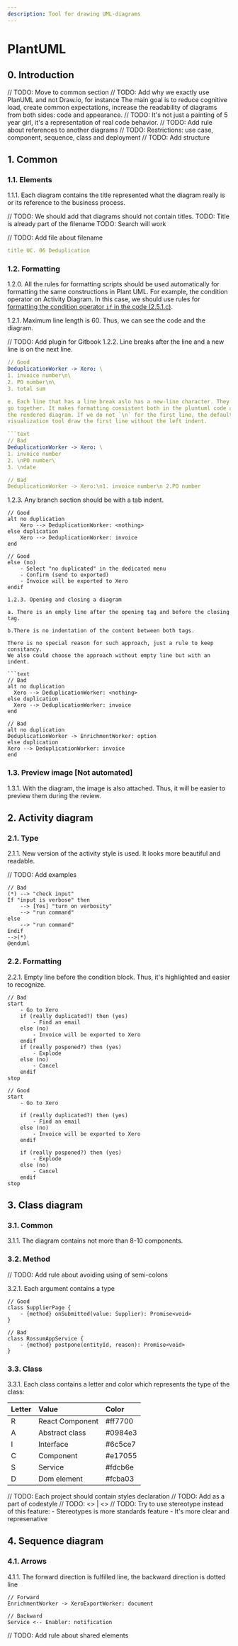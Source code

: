 ```yaml
---
description: Tool for drawing UML-diagrams
---
```


# PlantUML

## 0. Introduction

// TODO: Move to common section
// TODO: Add why we exactly use PlanUML and not Draw.io, for instance
The main goal is to reduce cognitive load, create common expectations, increase the readability of diagrams from both sides: code and appearance.
// TODO: It's not just a painting of 5 year girl, it's a representation of
real code behavior.
// TODO: Add rule about references to another diagrams
// TODO: Restrictions: use case, component, sequence, class and deployment
// TODO: Add structure

## 1. Common

### 1.1. Elements 

1.1.1. Each diagram contains the title represented what the diagram really is or its reference to the business process.

// TODO: We should add that diagrams should not contain titles.
    TODO: Title is already part of the filename
    TODO: Search will work

// TODO: Add file about filename
```yaml
title UC. 06 Deduplication
```

### 1.2. Formatting

1.2.0. All the rules for formatting scripts should be used automatically for
formatting the same constructions in Plant UML. For example, the condition
operator on Activity Diagram. In this case, we should use rules for [formatting
the condition operator `if` in the code (2.5.1.c)](scripts.md#251-------).

1.2.1. Maximum line length is 60. Thus, we can see the code and the diagram.

// TODO: Add plugin for Gitbook
1.2.2. Line breaks after the line and a new line is on the next line.

```yaml
// Good
DeduplicationWorker -> Xero: \
1. invoice number\n\
2. PO number\n\
3. total sum

e. Each line that has a line break aslo has a new-line character. They always
go together. It makes formatting consistent both in the pluntuml code and on
the rendered diagram. If we do not `\n` for the first line, the default 
visualization tool draw the first line without the left indent.  

```text
// Bad
DeduplicationWorker -> Xero: \
1. invoice number
2. \nPO number\
3. \ndate

// Bad
DeduplicationWorker -> Xero:\n1. invoice number\n 2.PO number
```

1.2.3. Any branch section should be with a tab indent.

```text
// Good
alt no duplication
    Xero --> DeduplicationWorker: <nothing>
else duplication
    Xero --> DeduplicationWorker: invoice
end

// Good
else (no)
    - Select "no duplicated" in the dedicated menu
    - Confirm (send to exported)
    - Invoice will be exported to Xero
endif

1.2.3. Opening and closing a diagram

a. There is an emply line after the opening tag and before the closing tag.

b.There is no indentation of the content between both tags.

There is no special reason for such approach, just a rule to keep consitancy.
We also could choose the approach without empty line but with an indent.

```text
// Bad
alt no duplication
  Xero --> DeduplicationWorker: <nothing>
else duplication
  Xero --> DeduplicationWorker: invoice
end

// Bad
alt no duplication
DeduplicationWorker -> EnrichmentWorker: option
else duplication
Xero --> DeduplicationWorker: invoice
end
```

###  1.3. Preview image [Not automated]

1.3.1. With the diagram, the image is also attached. Thus, it will be easier to preview them during the review.

## 2. Activity diagram

### 2.1. Type

2.1.1. New version of the activity style is used. It looks more beautiful and readable.

// TODO: Add examples

```text
// Bad
(*) --> "check input"
If "input is verbose" then
    --> [Yes] "turn on verbosity"
    --> "run command"
else
    --> "run command"
Endif
-->(*)
@enduml
```

### 2.2. Formatting

2.2.1. Empty line before the condition block. Thus, it's highlighted and easier to recognize. 

```text
// Bad
start
    - Go to Xero
    if (really duplicated?) then (yes)
        - Find an email
    else (no)
        - Invoice will be exported to Xero
    endif
    if (really posponed?) then (yes)
        - Explode
    else (no)
        - Cancel
    endif
stop

// Good
start
    - Go to Xero

    if (really duplicated?) then (yes)
        - Find an email
    else (no)
        - Invoice will be exported to Xero
    endif
    
    if (really posponed?) then (yes)
        - Explode
    else (no)
        - Cancel
    endif
stop
```

## 3. Class diagram

### 3.1. Common

3.1.1. The diagram contains not more than 8-10 components.

### 3.2. Method

// TODO: Add rule about avoiding using of semi-colons

3.2.1. Each argument contains a type

```text
// Good
class SupplierPage {
    - {method} onSubmitted(value: Supplier): Promise<void>
}

// Bad
class RossumAppService {
    - {method} postpone(entityId, reason): Promise<void>
}
```

### 3.3. Class

3.3.1. Each class contains a letter and color which represents the type of the class:

| Letter | Value | Color |
| :--- | :--- | :--- |
| R | React Component | \#ff7700 |
| A | Abstract class | \#0984e3 |
| I | Interface | \#6c5ce7 |
| C | Component | \#e17055 |
| S | Service | \#fdcb6e |
| D | Dom element | \#fcba03 |

// TODO: Each project should contain styles declaration
// TODO: Add as a part of codestyle
// TODO: <<interface>> | <<React component>>
// TODO: Try to use stereotype instead of this feature:
    - Stereotypes is more standards feature
    - It's more clear and represenative

## 4. Sequence diagram

### 4.1. Arrows

4.1.1. The forward direction is fulfilled line, the backward direction is dotted line

```text
// Forward
EnrichmentWorker -> XeroExportWorker: document

// Backward
Service <-- Enabler: notification
```

// TODO: Add rule about shared elements

